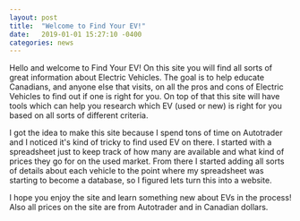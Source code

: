 ```yaml
---
layout: post
title:  "Welcome to Find Your EV!"
date:   2019-01-01 15:27:10 -0400
categories: news
---
```

Hello and welcome to Find Your EV! On this site you will find all sorts of great information about Electric Vehicles. The goal is to help educate Canadians, and anyone else that visits, on all the pros and cons of Electric Vehicles to find out if one is right for you. On top of that this site will have tools which can help you research which EV (used or new) is right for you based on all sorts of different criteria.

I got the idea to make this site because I spend tons of time on Autotrader and I noticed it's kind of tricky to find used EV on there. I started with a spreadsheet just to keep track of how many are available and what kind of prices they go for on the used market. From there I started adding all sorts of details about each vehicle to the point where my spreadsheet was starting to become a database, so I figured lets turn this into a website.

I hope you enjoy the site and learn something new about EVs in the process! Also all prices on the site are from Autotrader and in Canadian dollars.
